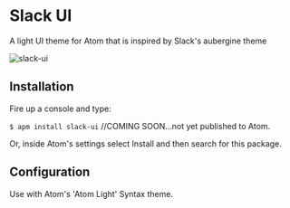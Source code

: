 # Slack UI

A light UI theme for Atom that is inspired by Slack's aubergine theme

![slack-ui](https://cloud.githubusercontent.com/assets/6729106/10532065/c5c255e0-7387-11e5-8fd5-dea12624c145.png)

## Installation

Fire up a console and type:

`$ apm install slack-ui` //COMING SOON...not yet published to Atom.

Or, inside Atom's settings select Install and then search for this package.

## Configuration

Use with Atom's 'Atom Light' Syntax theme.
